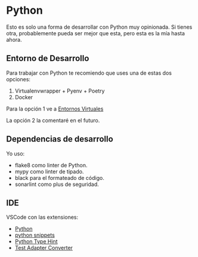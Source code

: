 # Python

Esto es solo una forma de desarrollar con Python muy opinionada. Si tienes otra, probablemente pueda ser mejor que esta, pero esta es la mía hasta ahora.

## Entorno de Desarrollo

Para trabajar con Python te recomiendo que uses una de estas dos opciones:

1. Virtualenvwrapper + Pyenv + Poetry
2. Docker

Para la opción 1 ve a [Entornos Virtuales](entornos_virtuales.md)

La opción 2 la comentaré en el futuro.

## Dependencias de desarrollo

Yo uso:

- flake8 como linter de Python.
- mypy como linter de tipado.
- black para el formateado de código.
- sonarlint como plus de seguridad.

## IDE

VSCode con las extensiones:

- [Python](https://marketplace.visualstudio.com/items?itemName=ms-python.python)
- [python snippets](https://marketplace.visualstudio.com/items?itemName=frhtylcn.pythonsnippets)
- [Python Type Hint](https://marketplace.visualstudio.com/items?itemName=njqdev.vscode-python-typehint)
- [Test Adapter Converter](https://marketplace.visualstudio.com/items?itemName=ms-vscode.test-adapter-converter)
